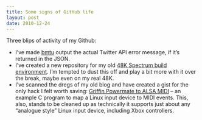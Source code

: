 ```yaml
---
title: Some signs of GitHub life
layout: post
date: 2010-12-24
---
```

Three blips of activity of my Github:

  * I&rsquo;ve made [bmtu][1] output the actual Twitter API error message, if it&rsquo;s returned in the JSON.
  * I&rsquo;ve created a new repository for my old [48K Spectrum build environment][2]. I&rsquo;m tempted to dust this off and play a bit more with it over the break, maybe even on my real 48K.
  * I&rsquo;ve scanned the dregs of my old blog and have created a gist for the only hack I felt worth saving: [Griffin Powermate to ALSA MIDI][3] &#8211; an example C program to map a Linux input device to MIDI events. This, also, stands to be cleaned up as technically it supports just about any &ldquo;analogue style&rdquo; Linux input device, including Xbox controllers.

 [1]: https://github.com/insom/bmtu
 [2]: https://github.com/insom/spectrum-toys
 [3]: https://gist.github.com/754562



